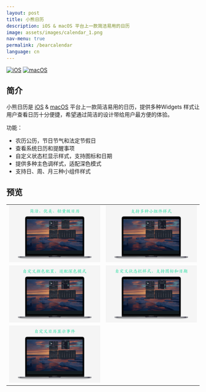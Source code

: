 ```yaml
---
layout: post
title: 小熊日历
description: iOS & macOS 平台上一款简洁易用的日历
image: assets/images/calendar_1.png
nav-menu: true
permalink: /bearcalendar
language: cn
---
```


[![iOS](./../assets/images/appstore.svg)](https://apps.apple.com/app/id6478820878)
[![macOS](./../assets/images/mac_appstore.svg)](https://apps.apple.com/app/id6477295542)

## 简介
小熊日历是 [iOS](https://apps.apple.com/app/id6478820878) & [macOS](https://apps.apple.com/app/id6477295542) 平台上一款简洁易用的日历，提供多种Widgets 样式让用户查看日历十分便捷，希望通过简洁的设计带给用户最方便的体验。

功能：
- 农历公历，节日节气和法定节假日
- 查看系统日历和提醒事项
- 自定义状态栏显示样式，支持图标和日期
- 提供多种主色调样式，适配深色模式
- 支持日、周、月三种小组件样式

## 预览

|       |  |
| ----------- | ----------- |
| ![](./assets/images/calendar_1.png) | ![](./assets/images/calendar_2.png) |
| ![](./assets/images/calendar_3.png) | ![](./assets/images/calendar_4.png) |
| ![](./assets/images/calendar_5.png) |  |
